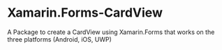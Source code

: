 # Xamarin.Forms-CardView
A Package to create a CardView using Xamarin.Forms that works on the three platforms (Android, iOS, UWP)
